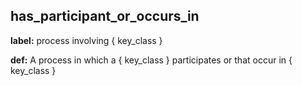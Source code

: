 ## has_participant_or_occurs_in
__label:__ process involving \{ key_class \}

__def:__ A process in which a \{ key_class \} participates or that occur in \{ key_class \}

